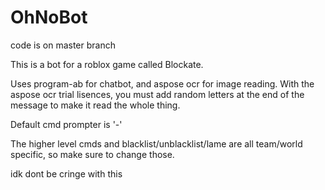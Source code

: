 # OhNoBot

code is on master branch

This is a bot for a roblox game called Blockate.

Uses program-ab for chatbot, and aspose ocr for image reading. With the aspose ocr trial lisences, you must add random letters at the end of the message to make it read the whole thing.

Default cmd prompter is '-'

The higher level cmds and blacklist/unblacklist/lame are all team/world specific, so make sure to change those.

idk dont be cringe with this
